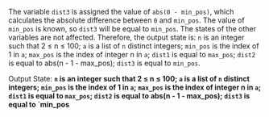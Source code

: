 The variable `dist3` is assigned the value of `abs(0 - min_pos)`, which calculates the absolute difference between `0` and `min_pos`. The value of `min_pos` is known, so `dist3` will be equal to `min_pos`. The states of the other variables are not affected. Therefore, the output state is: `n` is an integer such that 2 ≤ n ≤ 100; `a` is a list of `n` distinct integers; `min_pos` is the index of 1 in `a`; `max_pos` is the index of integer n in `a`; `dist1` is equal to `max_pos`; `dist2` is equal to abs(n - 1 - max_pos); `dist3` is equal to `min_pos`.

Output State: **`n` is an integer such that 2 ≤ n ≤ 100; `a` is a list of `n` distinct integers; `min_pos` is the index of 1 in `a`; `max_pos` is the index of integer n in `a`; `dist1` is equal to `max_pos`; `dist2` is equal to abs(n - 1 - max_pos); `dist3` is equal to `min_pos**